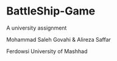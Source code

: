 # BattleShip-Game
A university assignment

Mohammad Saleh Govahi & Alireza Saffar

Ferdowsi University of Mashhad
